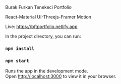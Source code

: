 Burak Furkan Tenekeci Portfolio

React-Material UI-Threejs-Framer Motion

Live: https://bftportfolio.netlify.app

In the project directory, you can run:

### `npm install`
### `npm start`

Runs the app in the development mode.\
Open [http://localhost:3000](http://localhost:3000) to view it in your browser.

